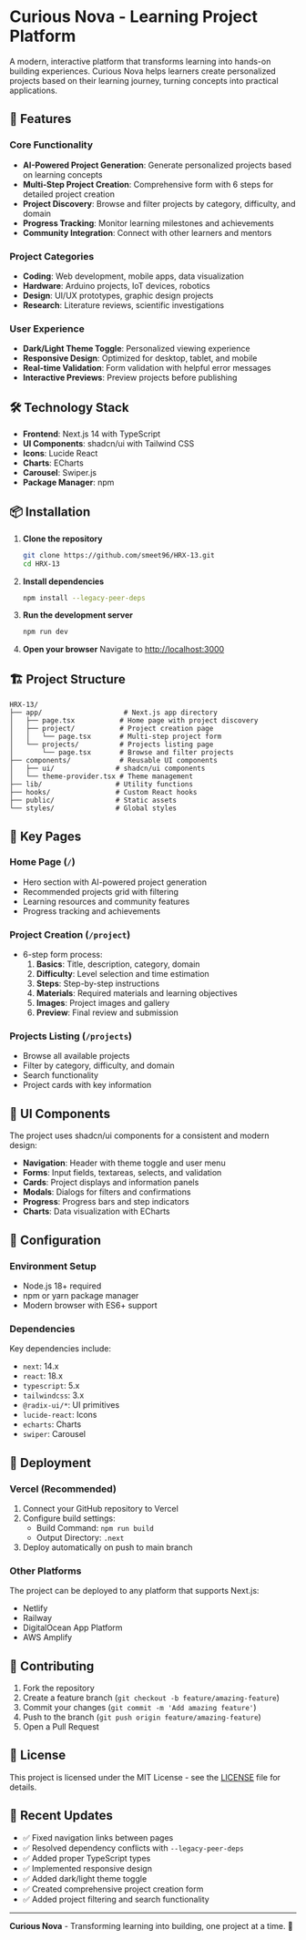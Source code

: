 # Curious Nova - Learning Project Platform

A modern, interactive platform that transforms learning into hands-on building experiences. Curious Nova helps learners create personalized projects based on their learning journey, turning concepts into practical applications.

## 🚀 Features

### Core Functionality
- **AI-Powered Project Generation**: Generate personalized projects based on learning concepts
- **Multi-Step Project Creation**: Comprehensive form with 6 steps for detailed project creation
- **Project Discovery**: Browse and filter projects by category, difficulty, and domain
- **Progress Tracking**: Monitor learning milestones and achievements
- **Community Integration**: Connect with other learners and mentors

### Project Categories
- **Coding**: Web development, mobile apps, data visualization
- **Hardware**: Arduino projects, IoT devices, robotics
- **Design**: UI/UX prototypes, graphic design projects
- **Research**: Literature reviews, scientific investigations

### User Experience
- **Dark/Light Theme Toggle**: Personalized viewing experience
- **Responsive Design**: Optimized for desktop, tablet, and mobile
- **Real-time Validation**: Form validation with helpful error messages
- **Interactive Previews**: Preview projects before publishing

## 🛠️ Technology Stack

- **Frontend**: Next.js 14 with TypeScript
- **UI Components**: shadcn/ui with Tailwind CSS
- **Icons**: Lucide React
- **Charts**: ECharts
- **Carousel**: Swiper.js
- **Package Manager**: npm

## 📦 Installation

1. **Clone the repository**
   ```bash
   git clone https://github.com/smeet96/HRX-13.git
   cd HRX-13
   ```

2. **Install dependencies**
   ```bash
   npm install --legacy-peer-deps
   ```

3. **Run the development server**
   ```bash
   npm run dev
   ```

4. **Open your browser**
   Navigate to [http://localhost:3000](http://localhost:3000)

## 🏗️ Project Structure

```
HRX-13/
├── app/                    # Next.js app directory
│   ├── page.tsx           # Home page with project discovery
│   ├── project/           # Project creation page
│   │   └── page.tsx       # Multi-step project form
│   └── projects/          # Projects listing page
│       └── page.tsx       # Browse and filter projects
├── components/            # Reusable UI components
│   ├── ui/               # shadcn/ui components
│   └── theme-provider.tsx # Theme management
├── lib/                  # Utility functions
├── hooks/                # Custom React hooks
├── public/               # Static assets
└── styles/               # Global styles
```

## 🎯 Key Pages

### Home Page (`/`)
- Hero section with AI-powered project generation
- Recommended projects grid with filtering
- Learning resources and community features
- Progress tracking and achievements

### Project Creation (`/project`)
- 6-step form process:
  1. **Basics**: Title, description, category, domain
  2. **Difficulty**: Level selection and time estimation
  3. **Steps**: Step-by-step instructions
  4. **Materials**: Required materials and learning objectives
  5. **Images**: Project images and gallery
  6. **Preview**: Final review and submission

### Projects Listing (`/projects`)
- Browse all available projects
- Filter by category, difficulty, and domain
- Search functionality
- Project cards with key information

## 🎨 UI Components

The project uses shadcn/ui components for a consistent and modern design:

- **Navigation**: Header with theme toggle and user menu
- **Forms**: Input fields, textareas, selects, and validation
- **Cards**: Project displays and information panels
- **Modals**: Dialogs for filters and confirmations
- **Progress**: Progress bars and step indicators
- **Charts**: Data visualization with ECharts

## 🔧 Configuration

### Environment Setup
- Node.js 18+ required
- npm or yarn package manager
- Modern browser with ES6+ support

### Dependencies
Key dependencies include:
- `next`: 14.x
- `react`: 18.x
- `typescript`: 5.x
- `tailwindcss`: 3.x
- `@radix-ui/*`: UI primitives
- `lucide-react`: Icons
- `echarts`: Charts
- `swiper`: Carousel

## 🚀 Deployment

### Vercel (Recommended)
1. Connect your GitHub repository to Vercel
2. Configure build settings:
   - Build Command: `npm run build`
   - Output Directory: `.next`
3. Deploy automatically on push to main branch

### Other Platforms
The project can be deployed to any platform that supports Next.js:
- Netlify
- Railway
- DigitalOcean App Platform
- AWS Amplify

## 🤝 Contributing

1. Fork the repository
2. Create a feature branch (`git checkout -b feature/amazing-feature`)
3. Commit your changes (`git commit -m 'Add amazing feature'`)
4. Push to the branch (`git push origin feature/amazing-feature`)
5. Open a Pull Request

## 📝 License

This project is licensed under the MIT License - see the [LICENSE](LICENSE) file for details.




## 🔄 Recent Updates

- ✅ Fixed navigation links between pages
- ✅ Resolved dependency conflicts with `--legacy-peer-deps`
- ✅ Added proper TypeScript types
- ✅ Implemented responsive design
- ✅ Added dark/light theme toggle
- ✅ Created comprehensive project creation form
- ✅ Added project filtering and search functionality

---

**Curious Nova** - Transforming learning into building, one project at a time. 🚀